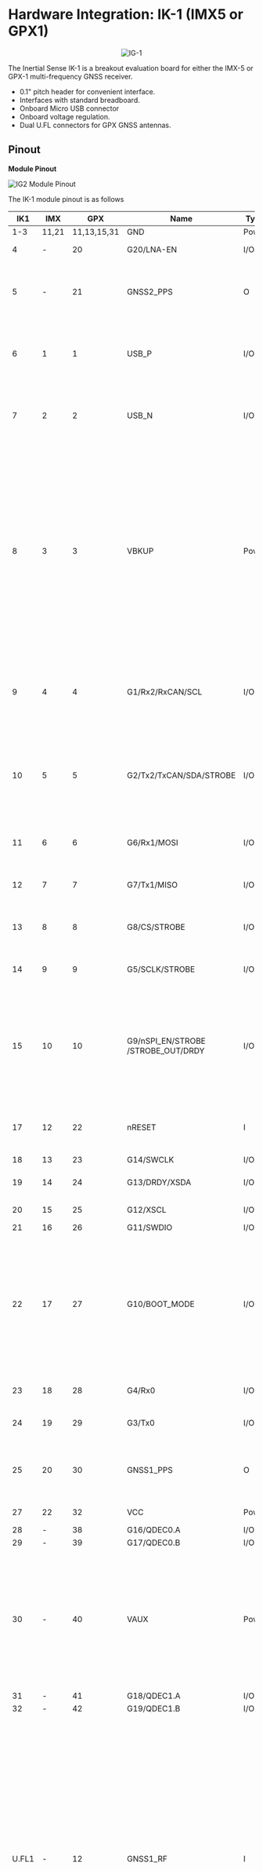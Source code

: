 # Hardware Integration: IK-1 (IMX5 or GPX1)

<center>

![IG-1](../images/ik-1.png)

</center>

The Inertial Sense IK-1 is a breakout evaluation board for either the IMX-5 or GPX-1 multi-frequency GNSS receiver.

- 0.1" pitch header for convenient interface.
- Interfaces with standard breadboard. 
- Onboard Micro USB connector
- Onboard voltage regulation.
- Dual U.FL connectors for GPX GNSS antennas.



## Pinout

**Module Pinout**

![IG2 Module Pinout](images/ik1_pinout.svg)

The IK-1 module pinout is as follows

| IK1                                     | IMX | GPX | Name                                          | Type | Description                                                  |
| --------------------------------------------- | ---- | ---- | ------------------------------------------------------------ | ------------------------------------------------------------ | --------------------------------------------- |
| 1-3 | 11,21 | 11,13,15,31 | GND | Power | Supply ground |
| 4 | - | 20 | G20/LNA-EN | I/O | GPIO20, GPX LNA enable |
| 5 | - | 21 | GNSS2_PPS | O | GNSS2 PPS time synchronization output pulse (1Hz, 10% duty cycle) |
| 6 | 1   | 1    | USB_P                                         | I/O  | USB full-speed Positive Line. USB will be supported in future firmware updates.           |
| 7 | 2   | 2    | USB_N                                         | I/O  | USB full-speed Negative Line. USB will be supported in future firmware updates.           |
| 8 | 3   | 3    | VBKUP                                       | Power | Backup supply voltage input (1.75V to 3.6V). Future firmware updates will use voltage applied on this pin to backup GNSS ephemeris, almanac, and other operating parameters for a faster startup when VCC is applied again. This pin MUST be connected to a backup battery or VCC. |
| 9 | 4   | 4    | G1/Rx2/RxCAN/SCL                              | I/O  | GPIO1 <br />Serial 2 input (TTL) <br />Serial input pin from CAN transceiver<sup>\*</sup> <br />I2C SCL line |
| 10 | 5   | 5    | G2/Tx2/TxCAN/SDA/STROBE                        | I/O  | GPIO2 <br />Serial 2 output (TTL)<br /> Serial output pin to CAN transceiver<sup>\*</sup><br /> I2C SDA line<br />Strobe time sync input |
| 11 | 6   | 6    | G6/Rx1/MOSI                                   | I/O  | GPIO6<br /> Serial 1 input (TTL)<br /> SPI MOSI                        |
| 12 | 7   | 7    | G7/Tx1/MISO                                   | I/O  | GPIO7<br /> Serial 1 output (TTL)<br /> SPI MISO                       |
| 13 | 8   | 8    | G8/CS/STROBE                                  | I/O  | GPIO8<br /> SPI CS<br /> Strobe time sync input                       |
| 14 | 9   | 9    | G5/SCLK/STROBE                                | I/O  | GPIO5<br /> SPI SCLK<br /> Strobe time sync input                     |
| 15 | 10 | 10   | G9/nSPI_EN/STROBE<br/>/STROBE_OUT/DRDY        | I/O  | GPIO9<br /> SPI Enable: Hold LOW during boot to enable SPI on G5-G8<br /> Strobe time sync input or output. SPI data ready alternate location |
| 17 | 12 | 22   | nRESET                                        | I    | System reset on logic low. May be left unconnected if not used. |
| 18 | 13 | 23   | G14/SWCLK                                     | I/O  | GPIO14                                       |
| 19 | 14 | 24   | G13/DRDY/XSDA                                 | I/O  | GPIO13<br /> SPI Data Ready<br /> Alt I2C SDA                                           |
| 20 | 15 | 25   | G12/XSCL                                      | I/O  | GPIO12<br /> Alt I2C SCL                                                  |
| 21 | 16 | 26   | G11/SWDIO                                     | I/O  | GPIO11                                                             |
| 22 | 17 | 27   | G10/BOOT_MODE                                 | I/O  | Leave unconnected. BOOT MODE used in manufacturing. !!! WARNING !!! Asserting a logic high (+3.3V) will cause the IMX to reboot into ROM bootloader (DFU) mode. |
| 23 | 18 | 28   | G4/Rx0                                        | I/O  | GPIO4<br /> Serial 0 input (TTL)                                  |
| 24 | 19 | 29   | G3/Tx0                                        | I/O  | GPIO3<br /> Serial 0 output (TTL)                                 |
| 25 | 20 | 30   | GNSS1_PPS                                 | O    | GNSS1 PPS time synchronization output pulse (1Hz, 10% duty cycle) |
| 27 | 22 | 32   | VCC                                           | Power | 1.8V to 3.3V supply input.                                       |
| 28 | - | 38 | G16/QDEC0.A | I/O | GPIO16 |
| 29 | - | 39 | G17/QDEC0.B | I/O | GPIO17 |
| 30 | - | 40 | VAUX | Power | Input supplies for the USB and VCC_RF (GNSS antenna supply).  Connect to +3.3V (3.0V to 3.6V) to supply USB and VCC_RF.  Can be left floating if USB or VCC_RF are not needed.  |
| 31 | - | 41 | G18/QDEC1.A | I/O | GPIO18 |
| 32 | - | 42 | G19/QDEC1.B | I/O | GPIO19 |
| U.FL1 | - | 12  | GNSS1_RF                            | I    | GNSS1 antenna RF input. Use an active antenna or LNA with a gain of 15-25dB. Place the LNA as close to the antenna as possible. Filtered 3.3V from VCC is injected onto the pad to power active antennas (power injection can be disabled in software).  Connect to ground with 5V-14V TVS diode for ESD and surge projection (e.g. Littlefuse PESD0402-140). |
| U.FL2 | - | 14 | GNSS2_RF                           | I    | GNSS2 antenna RF input. Same requirements as GNSS1_RF |

## Schematic

[Download Schematic](https://docs.inertialsense.com/datasheets/IK-1_schematic.pdf)

<object data="https://docs.inertialsense.com/datasheets/IK-1_schematic.pdf" type="application/pdf" width="700px" height="600px" >
    <embed src="https://docs.inertialsense.com/datasheets/IK-1_schematic.pdf" type="application/pdf" />
</object>

## Design Files

<img src="https://www.oshwa.org/wp-content/uploads/2014/03/oshw-logo.svg" width="100" align="right" />

Open source hardware design files, libraries, and example projects for the IMX module are found at the [Inertial Sense Hardware Design repository](https://github.com/inertialsense/IS-hdw) hosted on GitHub.  These include schematic and layout files for printed circuit board designs, and 3D step models of the InertialSense products usable for CAD and circuit board designs.

### Reference Design Projects

The EVB-2, IG-1, IG-2, and IK-1 circuit board projects serve as reference designs that illustrate implementation of the IMX PCB module.

[EVB-2 evaluation board](https://github.com/inertialsense/IS-hdw/tree/main/Products/EVB-2)

[IG-1 module](https://github.com/inertialsense/IS-hdw/tree/main/Products/IG-1)

[IG-2 module](https://github.com/inertialsense/IS-hdw/tree/main/Products/IG-2)

[IK-1 module](https://github.com/inertialsense/IS-hdw/tree/main/Products/IK-1)

## Related Parts

| Part | Manufacturer | Manufacturer # | Description                                           |
| ---- | ------------ | -------------- | ----------------------------------------------------- |
|      |              |                |                                                       |
